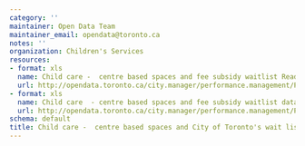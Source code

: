 ```yaml
---
category: ''
maintainer: Open Data Team
maintainer_email: opendata@toronto.ca
notes: ''
organization: Children's Services
resources:
- format: xls
  name: Child care -  centre based spaces and fee subsidy waitlist Readme
  url: http://opendata.toronto.ca/city.manager/performance.management/PM_ChildcareVacancySubsidyWaitListReadme.xls
- format: xls
  name: Child care  - centre based spaces and fee subsidy waitlist data
  url: http://opendata.toronto.ca/city.manager/performance.management/PM_Childrens_Services.xls
schema: default
title: Child care -  centre based spaces and City of Toronto's wait list for fee subsidy
---
```

